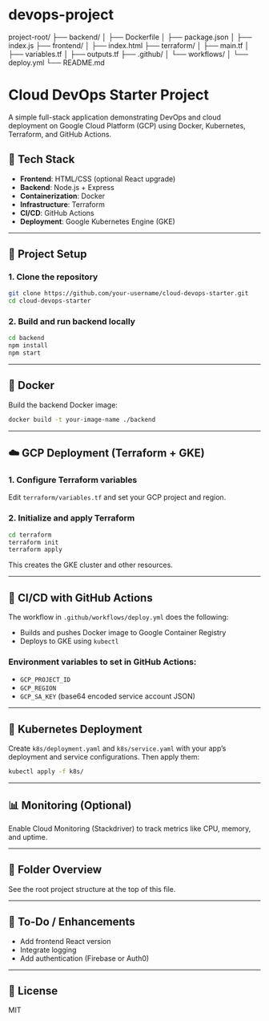 # devops-project
project-root/
├── backend/
│   ├── Dockerfile
│   ├── package.json
│   ├── index.js
├── frontend/
│   ├── index.html
├── terraform/
│   ├── main.tf
│   ├── variables.tf
│   ├── outputs.tf
├── .github/
│   └── workflows/
│       └── deploy.yml
└── README.md

# Cloud DevOps Starter Project

A simple full-stack application demonstrating DevOps and cloud deployment on Google Cloud Platform (GCP) using Docker, Kubernetes, Terraform, and GitHub Actions.

## 🔧 Tech Stack
- **Frontend**: HTML/CSS (optional React upgrade)
- **Backend**: Node.js + Express
- **Containerization**: Docker
- **Infrastructure**: Terraform
- **CI/CD**: GitHub Actions
- **Deployment**: Google Kubernetes Engine (GKE)

---

## 🚀 Project Setup

### 1. Clone the repository
```bash
git clone https://github.com/your-username/cloud-devops-starter.git
cd cloud-devops-starter
```

### 2. Build and run backend locally
```bash
cd backend
npm install
npm start
```

---

## 🐳 Docker
Build the backend Docker image:
```bash
docker build -t your-image-name ./backend
```

---

## ☁️ GCP Deployment (Terraform + GKE)

### 1. Configure Terraform variables
Edit `terraform/variables.tf` and set your GCP project and region.

### 2. Initialize and apply Terraform
```bash
cd terraform
terraform init
terraform apply
```

This creates the GKE cluster and other resources.

---

## 🔁 CI/CD with GitHub Actions

The workflow in `.github/workflows/deploy.yml` does the following:
- Builds and pushes Docker image to Google Container Registry
- Deploys to GKE using `kubectl`

### Environment variables to set in GitHub Actions:
- `GCP_PROJECT_ID`
- `GCP_REGION`
- `GCP_SA_KEY` (base64 encoded service account JSON)

---

## 🧪 Kubernetes Deployment

Create `k8s/deployment.yaml` and `k8s/service.yaml` with your app’s deployment and service configurations.
Then apply them:
```bash
kubectl apply -f k8s/
```

---

## 📊 Monitoring (Optional)
Enable Cloud Monitoring (Stackdriver) to track metrics like CPU, memory, and uptime.

---

## 📁 Folder Overview
See the root project structure at the top of this file.

---

## 📌 To-Do / Enhancements
- Add frontend React version
- Integrate logging
- Add authentication (Firebase or Auth0)

---

## 📃 License
MIT

